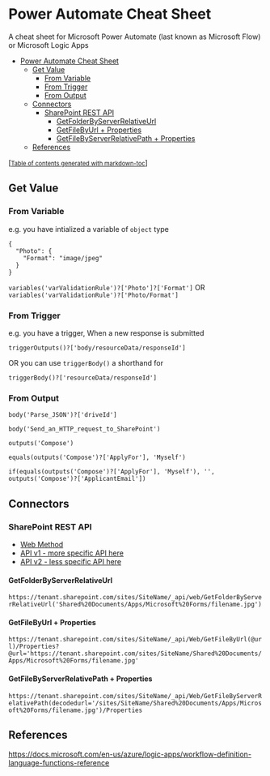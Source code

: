 # Power Automate Cheat Sheet
A cheat sheet for Microsoft Power Automate (last known as Microsoft Flow) or Microsoft Logic Apps

- [Power Automate Cheat Sheet](#power-automate-cheat-sheet)
  * [Get Value](#get-value)
    + [From Variable](#from-variable)
    + [From Trigger](#from-trigger)
    + [From Output](#from-output)
  * [Connectors](#connectors)
    + [SharePoint REST API](#sharepoint-rest-api)
      - [GetFolderByServerRelativeUrl](#getfolderbyserverrelativeurl)
      - [GetFileByUrl + Properties](#getfilebyurl--properties)
      - [GetFileByServerRelativePath + Properties](#getfilebyserverrelativepath--properties)
  * [References](#references)


[<small><a href='http://ecotrust-canada.github.io/markdown-toc/'>Table of contents generated with markdown-toc</a></small>]

## Get Value

### From Variable
e.g. you have intialized a variable of `object` type
```
{
  "Photo": {
    "Format": "image/jpeg"
  }
}
```
`variables('varValidationRule')?['Photo']?['Format']`
OR
`variables('varValidationRule')?['Photo/Format']`


### From Trigger
e.g. you have a trigger, 
When a new response is submitted

`triggerOutputs()?['body/resourceData/responseId']`

OR you can use `triggerBody()` a shorthand for

`triggerBody()?['resourceData/responseId']`


### From Output

`body('Parse_JSON')?['driveId']`

`body('Send_an_HTTP_request_to_SharePoint')`

`outputs('Compose')`

`equals(outputs('Compose')?['ApplyFor'], 'Myself')`

`if(equals(outputs('Compose')?['ApplyFor'], 'Myself'), '', outputs('Compose')?['ApplicantEmail'])`


## Connectors

### SharePoint REST API

- [Web Method](https://learn.microsoft.com/en-us/previous-versions/office/sharepoint-server/mt684226(v=office.15))
- [API v1 - more specific API here](https://learn.microsoft.com/en-us/sharepoint/dev/sp-add-ins/complete-basic-operations-using-sharepoint-rest-endpoints)
- [API v2 - less specific API here](https://learn.microsoft.com/en-us/sharepoint/dev/apis/sharepoint-rest-graph)


#### GetFolderByServerRelativeUrl

`https://tenant.sharepoint.com/sites/SiteName/_api/web/GetFolderByServerRelativeUrl('Shared%20Documents/Apps/Microsoft%20Forms/filename.jpg')`

#### GetFileByUrl + Properties 

`https://tenant.sharepoint.com/sites/SiteName/_api/Web/GetFileByUrl(@url)/Properties?@url='https://tenant.sharepoint.com/sites/SiteName/Shared%20Documents/Apps/Microsoft%20Forms/filename.jpg'`

#### GetFileByServerRelativePath + Properties

`https://tenant.sharepoint.com/sites/SiteName/_api/Web/GetFileByServerRelativePath(decodedurl='/sites/SiteName/Shared%20Documents/Apps/Microsoft%20Forms/filename.jpg')/Properties`


## References
https://docs.microsoft.com/en-us/azure/logic-apps/workflow-definition-language-functions-reference
